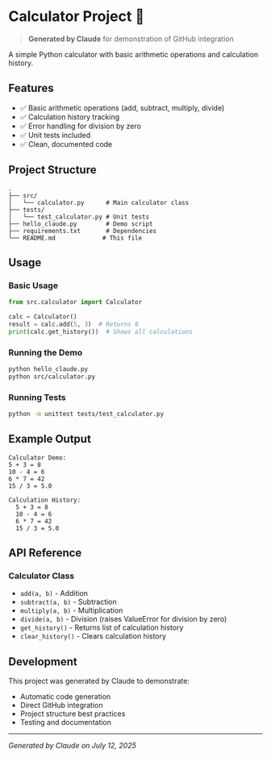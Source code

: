 # Calculator Project 🧮

> **Generated by Claude** for demonstration of GitHub integration

A simple Python calculator with basic arithmetic operations and calculation history.

## Features

- ✅ Basic arithmetic operations (add, subtract, multiply, divide)
- ✅ Calculation history tracking
- ✅ Error handling for division by zero
- ✅ Unit tests included
- ✅ Clean, documented code

## Project Structure

```
.
├── src/
│   └── calculator.py      # Main calculator class
├── tests/
│   └── test_calculator.py # Unit tests
├── hello_claude.py        # Demo script
├── requirements.txt       # Dependencies
└── README.md             # This file
```

## Usage

### Basic Usage

```python
from src.calculator import Calculator

calc = Calculator()
result = calc.add(5, 3)  # Returns 8
print(calc.get_history())  # Shows all calculations
```

### Running the Demo

```bash
python hello_claude.py
python src/calculator.py
```

### Running Tests

```bash
python -m unittest tests/test_calculator.py
```

## Example Output

```
Calculator Demo:
5 + 3 = 8
10 - 4 = 6
6 * 7 = 42
15 / 3 = 5.0

Calculation History:
  5 + 3 = 8
  10 - 4 = 6
  6 * 7 = 42
  15 / 3 = 5.0
```

## API Reference

### Calculator Class

- `add(a, b)` - Addition
- `subtract(a, b)` - Subtraction  
- `multiply(a, b)` - Multiplication
- `divide(a, b)` - Division (raises ValueError for division by zero)
- `get_history()` - Returns list of calculation history
- `clear_history()` - Clears calculation history

## Development

This project was generated by Claude to demonstrate:
- Automatic code generation
- Direct GitHub integration
- Project structure best practices
- Testing and documentation

---

*Generated by Claude on July 12, 2025*